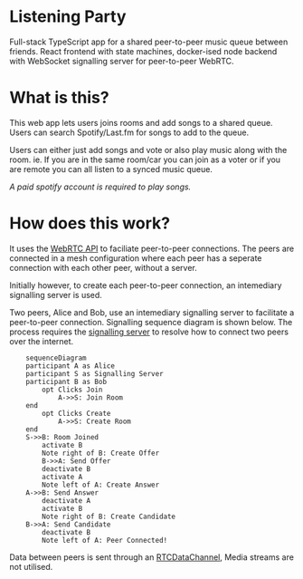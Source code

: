 # Listening Party

Full-stack TypeScript app for a shared peer-to-peer music queue between friends. React frontend with state machines, docker-ised node backend with WebSocket signalling server for peer-to-peer WebRTC.

# What is this?
This web app lets users joins rooms and add songs to a shared queue. Users can search Spotify/Last.fm for songs to add to the queue.

Users can either just add songs and vote or also play music along with the room. ie. If you are in the same room/car you can join as a voter or if you are remote you can all listen to a synced music queue.

*A paid spotify account is required to play songs.*

# How does this work?
It uses the [WebRTC API](https://developer.mozilla.org/en-US/docs/Web/API/WebRTC_API) to faciliate peer-to-peer connections. The peers are connected in a mesh configuration where each peer has a seperate connection with each other peer, without a server.

Initially however, to create each peer-to-peer connection, an intemediary signalling server is used. 

Two peers, Alice and Bob, use an intemediary signalling server to facilitate a peer-to-peer connection. Signalling sequence diagram is shown below. The process requires the [signalling server](https://developer.mozilla.org/en-US/docs/Web/API/WebRTC_API/Signaling_and_video_calling) to resolve how to connect two peers over the internet.

```mermaid
	sequenceDiagram
    participant A as Alice
    participant S as Signalling Server
    participant B as Bob
		opt Clicks Join
			A->>S: Join Room
    end
		opt Clicks Create
			A->>S: Create Room
    end
    S->>B: Room Joined
		activate B
		Note right of B: Create Offer	
		B->>A: Send Offer
		deactivate B
		activate A
		Note left of A: Create Answer	
    A->>B: Send Answer
		deactivate A
		activate B
		Note right of B: Create Candidate
    B->>A: Send Candidate
		deactivate B
		Note left of A: Peer Connected!
```

Data between peers is sent through an [RTCDataChannel](https://developer.mozilla.org/en-US/docs/Web/API/RTCDataChannel), Media streams are not utilised.